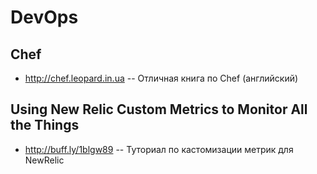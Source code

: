 # DevOps

## Chef

 - http://chef.leopard.in.ua -- Отличная книга по Chef (английский)

## Using New Relic Custom Metrics to Monitor All the Things

 - http://buff.ly/1blgw89 -- Туториал по кастомизации метрик для NewRelic
